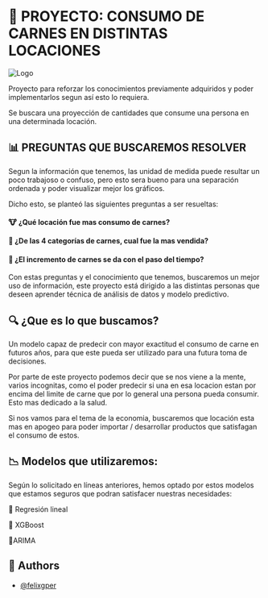 
# 🥩 PROYECTO: CONSUMO DE CARNES EN DISTINTAS LOCACIONES

![Logo](https://upload.wikimedia.org/wikipedia/commons/thumb/a/ae/FoodMeat.jpg/1280px-FoodMeat.jpg)



Proyecto para reforzar los conocimientos previamente adquiridos y poder implementarlos segun así esto lo requiera.

Se buscara una proyección de cantidades que consume una persona en una determinada locación.


## 📊 PREGUNTAS QUE BUSCAREMOS RESOLVER

Segun la información que tenemos, las unidad de medida puede resultar un poco trabajoso o confuso, pero esto sera bueno para una separación ordenada y poder visualizar mejor los gráficos.

Dicho esto, se planteó las siguientes preguntas a ser resueltas:

#### 🐮 ¿Qué locación fue mas consumo de carnes?

#### 🐷 ¿De las 4 categorías de carnes, cual fue la mas vendida?

#### 🐤 ¿El incremento de carnes se da con el paso del tiempo?

Con estas preguntas y el conocimiento que tenemos, buscaremos un mejor uso de información, este proyecto está dirigido a las distintas personas que deseen aprender técnica de análisis de datos y modelo predictivo.


## 🔍 ¿Que es lo que buscamos?

Un modelo capaz de predecir con mayor exactitud el consumo de carne en futuros años, para que este pueda ser utilizado para una futura toma de decisiones.

Por parte de este proyecto podemos decir que se nos viene a la mente, varios incognitas, como el poder predecir si una en esa locacion estan por encima del limite de carne que por lo general una persona pueda consumir. Esto mas dedicado a la salud.

Si nos vamos para el tema de la economia, buscaremos que locación esta mas en apogeo para poder importar / desarrollar productos que satisfagan el consumo de estos.


## 📉 Modelos que utilizaremos:

Según lo solicitado en líneas anteriores, hemos optado por estos modelos que estamos seguros que podran satisfacer nuestras necesidades:

🍗 Regresión lineal

🍖 XGBoost

🥓ARIMA



## 👨 Authors

- [@felixgper](https://github.com/felixgper)


